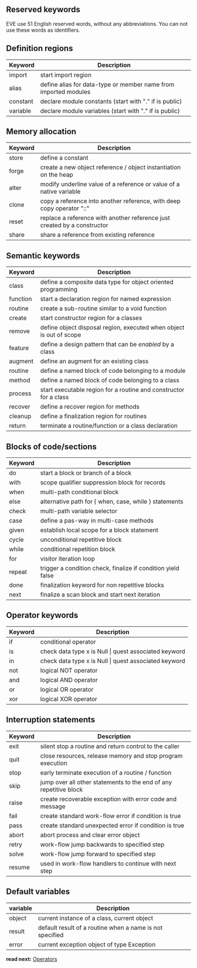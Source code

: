 ## Reserved keywords

EVE use 51 English reserved words, without any abbreviations. You can not use these words as identifiers.


## Definition regions

| Keyword  | Description
|----------|-----------------------------------------------------------------------
| import   | start import region
| alias    | define alias for data-type or member name from imported modules
| constant | declare module constants (start with "." if is public)
| variable | declare module variables (start with "." if is public)

## Memory allocation

| Keyword  | Description
|----------|-----------------------------------------------------------------------
| store    | define a constant
| forge    | create a new object reference / object instantiation on the heap
| alter    | modify underline value of a reference or value of a native variable
| clone    | copy a reference into another reference, with deep copy operator "::"
| reset    | replace a reference with another reference just created by a constructor
| share    | share  a reference from existing reference

## Semantic keywords

| Keyword  | Description
|----------|-----------------------------------------------------------------------
| class    | define a composite data type for object oriented programming
| function | start a declaration region for named expression
| routine  | create a sub-routine similar to a void function
| create   | start constructor region for a classes
| remove   | define object disposal region, executed when object is out of scope
| feature  | define a design pattern that can be _enabled_ by a class
| augment  | define an augment for an existing class
| routine  | define a named block of code belonging to a module
| method   | define a named block of code belonging to a class
| process  | start executable region for a routine and constructor for a class
| recover  | define a recover region for methods
| cleanup  | define a finalization region for routines
| return   | terminate a routine/function or a class declaration

## Blocks of code/sections

| Keyword  | Description
|----------|---------------------------------------------------------------------
| do       | start a block or branch of a block
| with     | scope qualifier suppression block for records
| when     | multi-path conditional block
| else     | alternative path for { when, case, while } statements 
| check    | multi-path variable selector
| case     | define a pas-way in multi-case methods
| given    | establish local scope for a block statement 
| cycle    | unconditional repetitive block
| while    | conditional repetition block
| for      | visitor iteration loop 
| repeat   | trigger a condition check, finalize if condition yield false
| done     | finalization keyword for non repetitive blocks 
| next     | finalize a scan block and start next iteration

## Operator keywords

| Keyword  | Description
|----------|-----------------------------------------------------------------
| if       | conditional operator
| is       | check data type x is Null \| quest associated keyword
| in       | check data type x is Null \| quest associated keyword
| not      | logical NOT operator
| and      | logical AND operator
| or       | logical OR  operator
| xor      | logical XOR operator


## Interruption statements

| Keyword  | Description
|----------|-------------------------------------------------------------------
| exit     | silent stop a routine and return control to the caller
| quit     | close resources, release memory and stop program execution
| stop     | early terminate execution of a routine / function
| skip     | jump over all other statements to the end of any repetitive block
| raise    | create recoverable exception with error code and message
| fail     | create standard work-flow error if condition is true
| pass     | create standard unexpected error if condition is true
| abort    | abort process and clear error object
| retry    | work-flow jump backwards to specified step
| solve    | work-flow jump forward to specified step
| resume   | used in work-flow handlers to continue with next step


## Default variables

| variable  | Description
|-----------|------------------------------------------------------------------
| object    | current instance of a class, current object
| result    | default result of a routine when a name is not specified
| error     | current exception object of type Exception

**read next:** [Operators](operators.md)